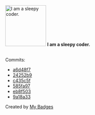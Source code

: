 <img src="https://my-badges.github.io/my-badges/sleepy-coder.png" alt="I am a sleepy coder." title="I am a sleepy coder." width="128">
<strong>I am a sleepy coder.</strong>
<br><br>

Commits:

- <a href="https://github.com/Porkchop13/Porkchop13/commit/a6d48f7629c024cde5f0caed79910d5c7f7d7cef">a6d48f7</a>
- <a href="https://github.com/Porkchop13/Porkchop13/commit/24252b94769fb5c361904dd2e0dfaa540f943f3e">24252b9</a>
- <a href="https://github.com/Porkchop13/Factorio-Modules-T4/commit/c435c5f932fcdc7b9df381b82bb89a14169ce31f">c435c5f</a>
- <a href="https://github.com/Porkchop13/Factorio-Modules-T4/commit/585fa976ee0afbbc16ac9b2f1ab7847fafae8148">585fa97</a>
- <a href="https://github.com/Porkchop13/Factorio-ModPack-QoL/commit/eb8f5035febf3e0b9305322550b7e991b186b980">eb8f503</a>
- <a href="https://github.com/Porkchop13/Factorio-Finite-Oil/commit/9a18a33514c8ed875be65ea7e0d7b79b0afd6a31">9a18a33</a>


Created by <a href="https://github.com/my-badges/my-badges">My Badges</a>